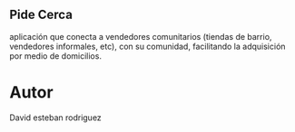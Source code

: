 ## Pide Cerca
aplicación que conecta a vendedores comunitarios (tiendas de barrio, vendedores informales, etc), con su comunidad, facilitando la adquisición por medio de domicilios.

# Autor
David esteban rodriguez 
